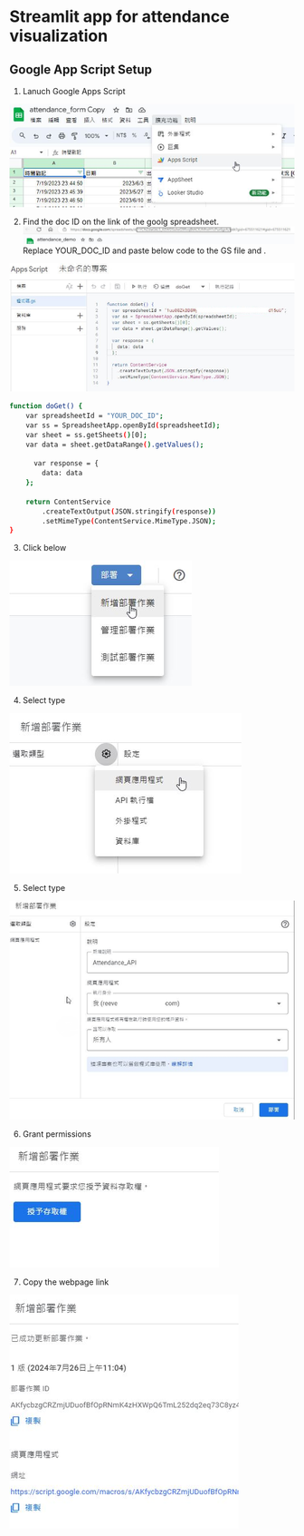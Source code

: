 # Streamlit app for attendance visualization

## Google App Script Setup


1. Lanuch Google Apps Script<br>
<img src="images/1.jpg" class="w-100" />

2. Find the doc ID on the link of the goolg spreadsheet. <br> <img src="images/8.jpg" class="w-100" />
Replace YOUR_DOC_ID and paste below code to the GS file and .
<img src="images/2.jpg" class="w-100" />

```bash
function doGet() {
    var spreadsheetId = "YOUR_DOC_ID";
    var ss = SpreadsheetApp.openById(spreadsheetId);
    var sheet = ss.getSheets()[0];
    var data = sheet.getDataRange().getValues();

      var response = {
        data: data
    };

    return ContentService
        .createTextOutput(JSON.stringify(response))
        .setMimeType(ContentService.MimeType.JSON);
}
```


3. Click below <br>
<img src="images/3.jpg" class="w-100" />

4. Select type <br>
<img src="images/4.jpg" class="w-100" />

5. Select type <br>
<img src="images/5.jpg" class="w-100" />

6. Grant permissions <br>
<img src="images/6.jpg" class="w-100" />

7. Copy the webpage link <br>
<img src="images/7.jpg" class="w-100" />